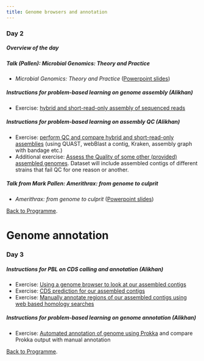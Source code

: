 ```yaml
---
title: Genome browsers and annotation
---
```



###  Day 2

#####  Overview of the day

#####  Talk (Pallen):  *Microbial Genomics: Theory and Practice*

  -  _Microbial Genomics: Theory and Practice_ ([Powerpoint slides](https://github.com/mmbdtp/mmbdtp.github.io/raw/gh-pages/modules/sequence-analysis/_posts/2023_Week%203_Talk_Microbial_genomics.pptx))

##### Instructions for problem-based learning on genome assembly (Alikhan)

- Exercise: [hybrid and short-read-only assembly of sequenced reads](/seq-analysis/genome-assembly)

#####  Instructions for problem-based learning on assembly QC (Alikhan)

- Exercise: [perform QC and compare hybrid and short-read-only assemblies](/seq-analysis/assembly_qc) (using QUAST, webBlast a contig, Kraken, assembly graph with bandage etc.)
- Additional exercise: [Assess the Quality of some other (provided) assembled genomes](/seq-analysis/check_qc). Dataset will include assembled contigs of different strains that fail QC for one reason or another.

#####  Talk from Mark Pallen: *Amerithrax: from genome to culprit*

  - _Amerithrax: from genome to culprit_ ([Powerpoint slides](https://github.com/mmbdtp/mmbdtp.github.io/raw/gh-pages/modules/sequence-analysis/_posts/2023_Week%203_Talk_Amerithrax.pptx))

  [Back to Programme]({{site.baseurl}}/modules/sequence-analysis/programme/).


  # Genome annotation

### Day 3

##### Instructions for PBL on CDS calling and annotation (Alikhan)

- Exercise: [Using a genome browser to look at our assembled contigs](/seq-analysis/using_genome_browser)
- Exercise: [CDS prediction for our assembled contigs](/seq-analysis/cds_contigs)
- Exercise: [Manually annotate regions of our assembled contigs using web based homology searches](/seq-analysis/annotate)

##### Instructions for problem-based learning on genome annotation (Alikhan)

- Exercise: [Automated annotation of genome using Prokka](/seq-analysis/prokka) and compare Prokka output with manual annotation


[Back to Programme]({{site.baseurl}}/modules/sequence-analysis/programme/).